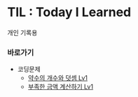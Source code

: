 # TIL : Today I Learned
개인 기록용

### 바로가기
* 코딩문제
   * [약수의 개수와 덧셈 Lv1](https://github.com/SeolYeonSu/coding-practice/blob/main/programmers/%EC%95%BD%EC%88%98%EC%9D%98%20%EA%B0%9C%EC%88%98%EC%99%80%20%EB%8D%A7%EC%85%88%20Lv1.md)   
   * [부족한 금액 계산하기 Lv1](programmers/%EB%B6%80%EC%A1%B1%ED%95%9C%20%EA%B8%88%EC%95%A1%20%EA%B3%84%EC%82%B0%ED%95%98%EA%B8%B0%20Lv1.md)


